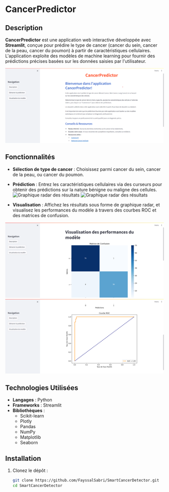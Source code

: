 # CancerPredictor

## Description
**CancerPredictor** est une application web interactive développée avec **Streamlit**, conçue pour prédire le type de cancer (cancer du sein, cancer de la peau, cancer du poumon) à partir de caractéristiques cellulaires. L'application exploite des modèles de machine learning pour fournir des prédictions précises basées sur les données saisies par l'utilisateur.

![Capture d'écran de l'application](images/Home_page_1.png) 

## Fonctionnalités
- **Sélection de type de cancer** : Choisissez parmi cancer du sein, cancer de la peau, ou cancer du poumon.
- **Prédiction** : Entrez les caractéristiques cellulaires via des curseurs pour obtenir des prédictions sur la nature bénigne ou maligne des cellules.
![Graphique radar des résultats](images/Prédictions.png) 
![Graphique radar des résultats](images/Prédictions_2.png) 

- **Visualisation** : Affichez les résultats sous forme de graphique radar, et visualisez les performances du modèle à travers des courbes ROC et des matrices de confusion.

![matrice de confusion](images/Visualisation.png) 
![courbe ROC](images/Visualisation_2.png) 



## Technologies Utilisées
- **Langages** : Python
- **Frameworks** : Streamlit
- **Bibliothèques** : 
  - Scikit-learn
  - Plotly
  - Pandas
  - NumPy
  - Matplotlib
  - Seaborn

## Installation
1. Clonez le dépôt :
   ```bash
   git clone https://github.com/FayssalSabri/SmartCancerDetector.git
   cd SmartCancerDetector
